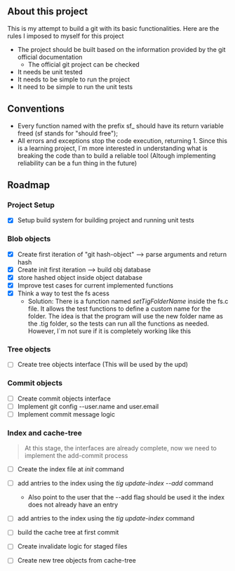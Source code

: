 

## About this project 

This is my attempt to build a git with its basic functionalities. Here are the rules I 
imposed to myself for this project

- The project should be built based on the information provided by the git official documentation 
    - The official git project can be checked
- It needs be unit tested
- It needs to be simple to run the project
- It need to be simple to run the unit tests

## Conventions

- Every function named with the prefix sf_ should have its return variable freed (sf stands for "should free");
- All errors and exceptions stop the code execution, returning 1. Since this is a learning project, I`m more
interested in understanding what is breaking the code than to build a reliable tool (Altough 
implementing reliability can be a fun thing in the future)

## Roadmap 

### Project Setup
- [x] Setup build system for building project and running unit tests

### Blob objects
- [x] Create first iteration of "git hash-object" --> parse arguments and return hash
- [x] Create init first iteration --> build obj database 
- [x] store hashed object inside object database
- [x] Improve test cases for current implemented functions
- [x] Think a way to test the fs acess
    - Solution: There is a function named _setTigFolderName_ inside the fs.c file. It allows the test functions to define a custom name for the folder. The idea is that the program will use the new folder name as the .tig folder, so the tests can run all the functions as needed. However, I`m not sure if it is completely working like this

### Tree objects
- [ ] Create tree objects interface (This will be used by the upd)

### Commit objects
- [ ] Create commit objects interface
- [ ] Implement git config --user.name and user.email
- [ ] Implement commit message logic

### Index and cache-tree
> At this stage, the interfaces are already complete, now
> we need to implement the add-commit process

- [ ] Create the index file at *init* command
- [ ] add antries to the index using the *tig update-index --add* command
    - Also point to the user that the --add flag should be used it the index does not already have an entry
- [ ] add antries to the index using the *tig update-index* command
- [ ] build the cache tree at first commit
- [ ] Create invalidate logic for staged files
- [ ] Create new tree objects from cache-tree




